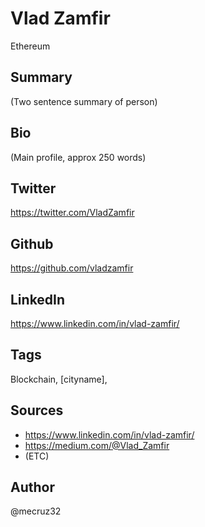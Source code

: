 # Vlad Zamfir
Ethereum

## Summary
(Two sentence summary of person)

## Bio
(Main profile, approx 250 words)

## Twitter
https://twitter.com/VladZamfir

## Github
https://github.com/vladzamfir

## LinkedIn
https://www.linkedin.com/in/vlad-zamfir/

## Tags
Blockchain, [cityname], 

## Sources
* https://www.linkedin.com/in/vlad-zamfir/
* https://medium.com/@Vlad_Zamfir
* (ETC)

## Author
@mecruz32
